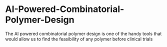 # AI-Powered-Combinatorial-Polymer-Design
The AI powered combinatorial polymer design is one of the handy tools that would allow us to find the feasibility of any polymer before clinical trials
